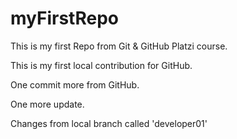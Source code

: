 # myFirstRepo
This is my first Repo from Git &amp; GitHub Platzi course.

This is my first local contribution for GitHub.


One commit more from GitHub.


One more update.


Changes from local branch called 'developer01'
